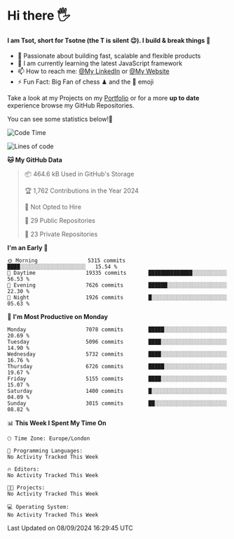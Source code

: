 # Hi there :raised_hand_with_fingers_splayed:
#### I am Tsot, short for Tsotne (the T is silent :wink:). I build & break things :space_invader:
- :telescope: Passionate about building fast, scalable and flexible products
- :seedling: I am currently learning the latest JavaScript framework 
- :mailbox: How to reach me: [@My LinkedIn](https://www.linkedin.com/in/tsotne-gvadzabia/) or [@My Website](https://tsotne.co.uk/contact)
- :zap: Fun Fact: Big Fan of chess ♟ and the 👾 emoji

Take a look at my Projects on my [Portfolio](https://tsotne.co.uk/) or for a more **up to date** experience browse my GitHub Repositories.

You can see some statistics below!:space_invader:
<!--START_SECTION:waka-->
![Code Time](http://img.shields.io/badge/Code%20Time-761%20hrs%202%20mins-blue)

![Lines of code](https://img.shields.io/badge/From%20Hello%20World%20I%27ve%20Written-12.5%20million%20lines%20of%20code-blue)

**🐱 My GitHub Data** 

> 📦 464.6 kB Used in GitHub's Storage 
 > 
> 🏆 1,762 Contributions in the Year 2024
 > 
> 🚫 Not Opted to Hire
 > 
> 📜 29 Public Repositories 
 > 
> 🔑 23 Private Repositories 
 > 
**I'm an Early 🐤** 

```text
🌞 Morning                5315 commits        ████░░░░░░░░░░░░░░░░░░░░░   15.54 % 
🌆 Daytime                19335 commits       ██████████████░░░░░░░░░░░   56.53 % 
🌃 Evening                7626 commits        ██████░░░░░░░░░░░░░░░░░░░   22.30 % 
🌙 Night                  1926 commits        █░░░░░░░░░░░░░░░░░░░░░░░░   05.63 % 
```
📅 **I'm Most Productive on Monday** 

```text
Monday                   7078 commits        █████░░░░░░░░░░░░░░░░░░░░   20.69 % 
Tuesday                  5096 commits        ████░░░░░░░░░░░░░░░░░░░░░   14.90 % 
Wednesday                5732 commits        ████░░░░░░░░░░░░░░░░░░░░░   16.76 % 
Thursday                 6726 commits        █████░░░░░░░░░░░░░░░░░░░░   19.67 % 
Friday                   5155 commits        ████░░░░░░░░░░░░░░░░░░░░░   15.07 % 
Saturday                 1400 commits        █░░░░░░░░░░░░░░░░░░░░░░░░   04.09 % 
Sunday                   3015 commits        ██░░░░░░░░░░░░░░░░░░░░░░░   08.82 % 
```


📊 **This Week I Spent My Time On** 

```text
🕑︎ Time Zone: Europe/London

💬 Programming Languages: 
No Activity Tracked This Week

🔥 Editors: 
No Activity Tracked This Week

🐱‍💻 Projects: 
No Activity Tracked This Week

💻 Operating System: 
No Activity Tracked This Week
```


 Last Updated on 08/09/2024 16:29:45 UTC
<!--END_SECTION:waka-->

